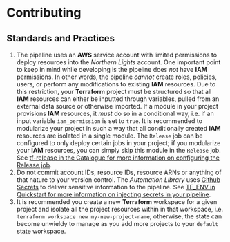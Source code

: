 # Contributing

## Standards and Practices

1. The pipeline uses an **AWS** service account with limited permissions to deploy resources into the _Northern Lights_ account. One important point to keep in mind while developing is the pipeline does _not_ have **IAM** permissions. In other words, the pipeline _cannot_ create roles, policies, users, or perform any modifications to existing **IAM** resources. Due to this restriction, your **Terraform** project must be structured so that all **IAM** resources can either be inputted through variables, pulled from an external data source or otherwise imported. If a module in your project provisions **IAM** resources, it _must_ do so in a conditional way, i.e. if an input variable `iam_permission` is set to `true`. It is recommended to modularize your project in such a way that all conditionally created **IAM** resources are isolated in a single module. The `Release` job can be configured to only deploy certain jobs in your project; if you modularize your **IAM** resources, you can simply skip this module in the `Release` job. See [tf-release in the Catalogue for more information on configuring the Release job](./CATALOGUE.md).
2. Do not commit account IDs, resource IDs, resource ARNs or anything of that nature to your version control. The _Automation Library_ uses [Github Secrets](https://docs.github.com/en/rest/actions/secrets) to deliver sensitive information to the pipeline. See [TF_ENV in Quickstart for more information on injecting secrets in your pipeline](./QUICKSTART.md).
3. It is recommended you create a new **Terraform** workspace for a given project and isolate all the project resources within in that workspace, i.e. `terraform workspace new my-new-project-name`; otherwise, the state can become unwieldy to manage as you add more projects to your `default` state workspace.